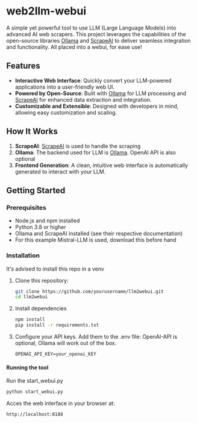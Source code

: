 # web2llm-webui

A simple yet powerful tool to use LLM (Large Language Models) into advanced AI web scrapers. This project leverages the capabilities of the open-source libraries [Ollama](https://ollama.ai/) and [ScrapeAI](https://scrapeai.com/) to deliver seamless integration and functionality. All placed into a webui, for ease use!

## Features

- **Interactive Web Interface**: Quickly convert your LLM-powered applications into a user-friendly web UI.
- **Powered by Open-Source**: Built with [Ollama](https://ollama.ai/) for LLM processing and [ScrapeAI](https://scrapeai.com/) for enhanced data extraction and integration.
- **Customizable and Extensible**: Designed with developers in mind, allowing easy customization and scaling.

## How It Works

1. **ScrapeAI**: [ScrapeAI](https://scrapeai.com/) is used to handle the scraping
2. **Ollama**: The backend used for LLM is [Ollama](https://ollama.ai/). OpenAI API is also optional
3. **Frontend Generation**: A clean, intuitive web interface is automatically generated to interact with your LLM.

## Getting Started

### Prerequisites

- Node.js and npm installed
- Python 3.8 or higher
- Ollama and ScrapeAI installed (see their respective documentation)
- For this example Mistral-LLM is used, download this before hand

### Installation
It's advised to install this repo in a venv

1. Clone this repository:
   ```bash
   git clone https://github.com/yourusername/llm2webui.git
   cd llm2webui

2. Install dependencies
   ```bash
   npm install
   pip install -r requirements.txt

3. Configure your API keys. Add them to the .env file:
   OpenAI-API is optional, Ollama will work out of the box.
   ```env
   OPENAI_API_KEY=your_openai_KEY

#### Running the tool

Run the start_webui.py
```python
python start_webui.py
```

Acces the web interface in your browser at:
```url
http://localhost:8188
```
